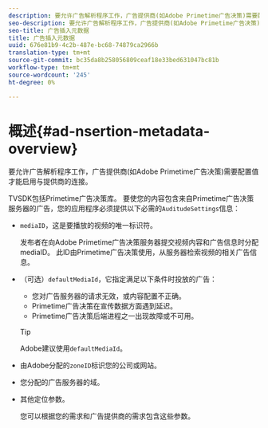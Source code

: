 ```yaml
---
description: 要允许广告解析程序工作，广告提供商(如Adobe Primetime广告决策)需要配置值才能启用与提供商的连接。
seo-description: 要允许广告解析程序工作，广告提供商(如Adobe Primetime广告决策)需要配置值才能启用与提供商的连接。
seo-title: 广告插入元数据
title: 广告插入元数据
uuid: 676e81b9-4c2b-487e-bc68-74879ca2966b
translation-type: tm+mt
source-git-commit: bc35da8b258056809ceaf18e33bed631047bc81b
workflow-type: tm+mt
source-wordcount: '245'
ht-degree: 0%

---
```



# 概述{#ad-nsertion-metadata-overview}

要允许广告解析程序工作，广告提供商(如Adobe Primetime广告决策)需要配置值才能启用与提供商的连接。

TVSDK包括Primetime广告决策库。 要使您的内容包含来自Primetime广告决策服务器的广告，您的应用程序必须提供以下必需的`AuditudeSettings`信息：

* `mediaID`，这是要播放的视频的唯一标识符。

   发布者在向Adobe Primetime广告决策服务器提交视频内容和广告信息时分配mediaID。 此ID由Primetime广告决策使用，从服务器检索视频的相关广告信息。

* （可选）`defaultMediaId`，它指定满足以下条件时投放的广告：

   * 您对广告服务器的请求无效，或内容配置不正确。
   * Primetime广告决策在宣传数据方面遇到延迟。
   * Primetime广告决策后端进程之一出现故障或不可用。

   >[!TIP]
   >
   >Adobe建议使用`defaultMediaId`。

* 由Adobe分配的`zoneID`标识您的公司或网站。
* 您分配的广告服务器的域。
* 其他定位参数。

   您可以根据您的需求和广告提供商的需求包含这些参数。
